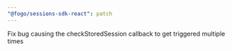 ```yaml
---
"@fogo/sessions-sdk-react": patch
---
```


Fix bug causing the checkStoredSession callback to get triggered multiple times
